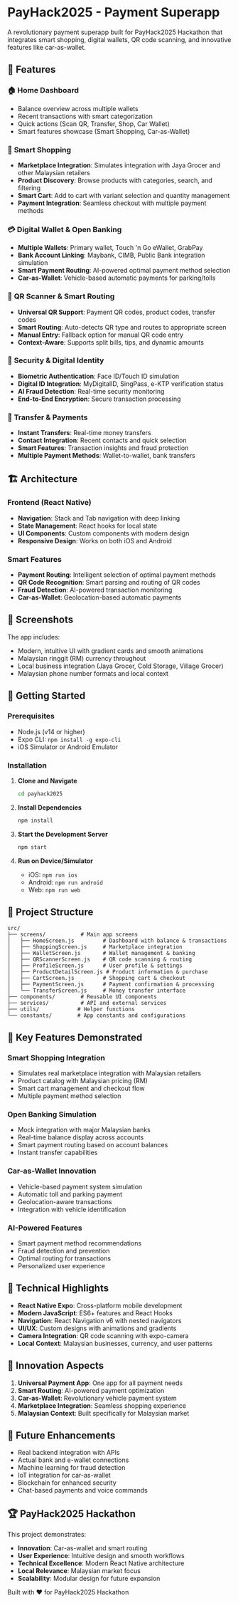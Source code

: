 # PayHack2025 - Payment Superapp

A revolutionary payment superapp built for PayHack2025 Hackathon that integrates smart shopping, digital wallets, QR code scanning, and innovative features like car-as-wallet.

## 🚀 Features

### 🏠 **Home Dashboard**

- Balance overview across multiple wallets
- Recent transactions with smart categorization
- Quick actions (Scan QR, Transfer, Shop, Car Wallet)
- Smart features showcase (Smart Shopping, Car-as-Wallet)

### 🛒 **Smart Shopping**

- **Marketplace Integration**: Simulates integration with Jaya Grocer and other Malaysian retailers
- **Product Discovery**: Browse products with categories, search, and filtering
- **Smart Cart**: Add to cart with variant selection and quantity management
- **Payment Integration**: Seamless checkout with multiple payment methods

### 💳 **Digital Wallet & Open Banking**

- **Multiple Wallets**: Primary wallet, Touch 'n Go eWallet, GrabPay
- **Bank Account Linking**: Maybank, CIMB, Public Bank integration simulation
- **Smart Payment Routing**: AI-powered optimal payment method selection
- **Car-as-Wallet**: Vehicle-based automatic payments for parking/tolls

### 📱 **QR Scanner & Smart Routing**

- **Universal QR Support**: Payment QR codes, product codes, transfer codes
- **Smart Routing**: Auto-detects QR type and routes to appropriate screen
- **Manual Entry**: Fallback option for manual QR code entry
- **Context-Aware**: Supports split bills, tips, and dynamic amounts

### 🔐 **Security & Digital Identity**

- **Biometric Authentication**: Face ID/Touch ID simulation
- **Digital ID Integration**: MyDigitalID, SingPass, e-KTP verification status
- **AI Fraud Detection**: Real-time security monitoring
- **End-to-End Encryption**: Secure transaction processing

### 💸 **Transfer & Payments**

- **Instant Transfers**: Real-time money transfers
- **Contact Integration**: Recent contacts and quick selection
- **Smart Features**: Transaction insights and fraud protection
- **Multiple Payment Methods**: Wallet-to-wallet, bank transfers

## 🏗️ Architecture

### **Frontend (React Native)**

- **Navigation**: Stack and Tab navigation with deep linking
- **State Management**: React hooks for local state
- **UI Components**: Custom components with modern design
- **Responsive Design**: Works on both iOS and Android

### **Smart Features**

- **Payment Routing**: Intelligent selection of optimal payment methods
- **QR Code Recognition**: Smart parsing and routing of QR codes
- **Fraud Detection**: AI-powered transaction monitoring
- **Car-as-Wallet**: Geolocation-based automatic payments

## 📱 Screenshots

The app includes:

- Modern, intuitive UI with gradient cards and smooth animations
- Malaysian ringgit (RM) currency throughout
- Local business integration (Jaya Grocer, Cold Storage, Village Grocer)
- Malaysian phone number formats and local context

## 🚀 Getting Started

### Prerequisites

- Node.js (v14 or higher)
- Expo CLI: `npm install -g expo-cli`
- iOS Simulator or Android Emulator

### Installation

1. **Clone and Navigate**

   ```bash
   cd payhack2025
   ```

2. **Install Dependencies**

   ```bash
   npm install
   ```

3. **Start the Development Server**

   ```bash
   npm start
   ```

4. **Run on Device/Simulator**
   - iOS: `npm run ios`
   - Android: `npm run android`
   - Web: `npm run web`

## 📁 Project Structure

```
src/
├── screens/           # Main app screens
│   ├── HomeScreen.js         # Dashboard with balance & transactions
│   ├── ShoppingScreen.js     # Marketplace integration
│   ├── WalletScreen.js       # Wallet management & banking
│   ├── QRScannerScreen.js    # QR code scanning & routing
│   ├── ProfileScreen.js      # User profile & settings
│   ├── ProductDetailScreen.js # Product information & purchase
│   ├── CartScreen.js         # Shopping cart & checkout
│   ├── PaymentScreen.js      # Payment confirmation & processing
│   └── TransferScreen.js     # Money transfer interface
├── components/        # Reusable UI components
├── services/          # API and external services
├── utils/            # Helper functions
└── constants/        # App constants and configurations
```

## 🎯 Key Features Demonstrated

### **Smart Shopping Integration**

- Simulates real marketplace integration with Malaysian retailers
- Product catalog with Malaysian pricing (RM)
- Smart cart management and checkout flow
- Multiple payment method selection

### **Open Banking Simulation**

- Mock integration with major Malaysian banks
- Real-time balance display across accounts
- Smart payment routing based on account balances
- Instant transfer capabilities

### **Car-as-Wallet Innovation**

- Vehicle-based payment system simulation
- Automatic toll and parking payment
- Geolocation-aware transactions
- Integration with vehicle identification

### **AI-Powered Features**

- Smart payment method recommendations
- Fraud detection and prevention
- Optimal routing for transactions
- Personalized user experience

## 🔧 Technical Highlights

- **React Native Expo**: Cross-platform mobile development
- **Modern JavaScript**: ES6+ features and React Hooks
- **Navigation**: React Navigation v6 with nested navigators
- **UI/UX**: Custom designs with animations and gradients
- **Camera Integration**: QR code scanning with expo-camera
- **Local Context**: Malaysian businesses, currency, and user patterns

## 🌟 Innovation Aspects

1. **Universal Payment App**: One app for all payment needs
2. **Smart Routing**: AI-powered payment optimization
3. **Car-as-Wallet**: Revolutionary vehicle payment system
4. **Marketplace Integration**: Seamless shopping experience
5. **Malaysian Context**: Built specifically for Malaysian market

## 🚀 Future Enhancements

- Real backend integration with APIs
- Actual bank and e-wallet connections
- Machine learning for fraud detection
- IoT integration for car-as-wallet
- Blockchain for enhanced security
- Chat-based payments and voice commands

## 🏆 PayHack2025 Hackathon

This project demonstrates:

- **Innovation**: Car-as-wallet and smart routing
- **User Experience**: Intuitive design and smooth workflows
- **Technical Excellence**: Modern React Native architecture
- **Local Relevance**: Malaysian market focus
- **Scalability**: Modular design for future expansion

Built with ❤️ for PayHack2025 Hackathon
